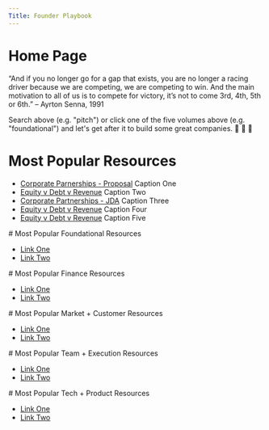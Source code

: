 ```yaml
---
Title: Founder Playbook
---
```


# Home Page

“And if you no longer go for a gap that exists, you are no longer a racing driver because we are competing, we are competing to win. And the main motivation to all of us is to compete for victory, it’s not to come 3rd, 4th, 5th or 6th.” – Ayrton Senna, 1991

Search above (e.g. "pitch") or click one of the five volumes above (e.g. "foundational") and let's get after it to build some great companies. 💯 🙌 🚀

<div markdown="1" class="medium-12 home-popular-resources">

# Most Popular Resources

* [Corporate Parnerships - Proposal](#)
Caption One
* [Equity v Debt v Revenue](#)
Caption Two
* [Corporate Partnerships - JDA](#)
Caption Three
* [Equity v Debt v Revenue](#)
Caption Four
* [Equity v Debt v Revenue](#)
Caption Five

</div>

<div markdown="1" class="medium-12 home-popular-slider">
<div markdown="1" class="home-slider-foundational">
# Most Popular Foundational Resources

* [Link One](#)
* [Link Two](#)
</div>

<div markdown="1" class="home-slider-foundational">
# Most Popular Finance Resources

* [Link One](#)
* [Link Two](#)
</div>

<div markdown="1" class="home-slider-foundational">
# Most Popular Market + Customer Resources

* [Link One](#)
* [Link Two](#)
</div>

<div markdown="1" class="home-slider-foundational">
# Most Popular Team + Execution Resources

* [Link One](#)
* [Link Two](#)
</div>

<div markdown="1" class="home-slider-foundational">
# Most Popular Tech + Product Resources

* [Link One](#)
* [Link Two](#)
</div>
</div>
